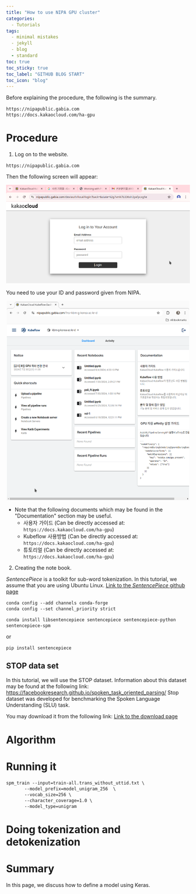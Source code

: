 ```yaml
---
title: "How to use NIPA GPU cluster"
categories:
  - Tutorials
tags:
  - minimal mistakes
  - jekyll
  - blog
  - standard
toc: true
toc_sticky: true
toc_label: "GITHUB BLOG START"
toc_icon: "blog"
---
```


Before explaining the procedure, the following is the summary.
```
https://nipapublic.gabia.com
https://docs.kakaocloud.com/ha-gpu
```

# Procedure

1. Log on to the website.

```
https://nipapublic.gabia.com
```
Then the following screen will appear:

![NIPA login](/assets/images/posts/2024-08-04_nipa_login.png)
<!-- <img src="/assets/images/2024-08-04_nipa_login.png"> -->

You need to use your ID and password given from NIPA.
<center><img src="/assets/images/posts/2024-08-04_nipa_dashboard.png" width=500></center>

 - Note that the following documents which may be found in the "Documentation" section may be useful.
    - 사용자 가이드 (Can be directly accessed at: `https://docs.kakaocloud.com/ha-gpu`)
    - Kubeflow 사용방법 (Can be directly accessed at: `https://docs.kakaocloud.com/ha-gpu`)
    - 튜토리얼 (Can be directly accessed at: `https://docs.kakaocloud.com/ha-gpu`)

2. Creating the note book.



 *SentencePiece* is a toolkit for sub-word tokenization. In this tutorial, we assume that you are using Ubuntu Linux.
 [Link to the *SentencePiece* github page](https://github.com/google/sentencepiece)

 ```
 conda config --add channels conda-forge
 conda config --set channel_priority strict
 ```

 ```
 conda install libsentencepiece sentencepiece sentencepiece-python sentencepiece-spm
 ```

 or 

 ```
 pip install sentencepiece
 ```



## STOP data set

In this tutorial, we will use the STOP dataset. Information about this dataset may be found at the following link:
https://facebookresearch.github.io/spoken_task_oriented_parsing/
Stop dataset was developed for benchmarking the Spoken Language Understanding (SLU) task.

You may download it from the following link:
[Link to the download page](https://github.com/facebookresearch/fairseq/tree/main/examples/audio_nlp/nlu)


# Algorithm


# Running it


```
spm_train --input=train-all.trans_without_uttid.txt \
       --model_prefix=model_unigram_256  \
       --vocab_size=256 \
       --character_coverage=1.0 \
       --model_type=unigram
```


# Doing tokenization and detokenization


# Summary



In this page, we discuss how to define a model using Keras.
